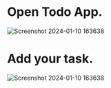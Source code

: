 # Open Todo App.
![Screenshot 2024-01-10 163638](https://github.com/kuldeepsinghvns/JavaScript/assets/133557298/931da3d0-f06f-4983-b101-0e4434b3d632)
# Add your task.
![Screenshot 2024-01-10 163638](https://github.com/kuldeepsinghvns/JavaScript/assets/133557298/0fee34d0-09a9-430d-ac59-80dc912565a4)

 

